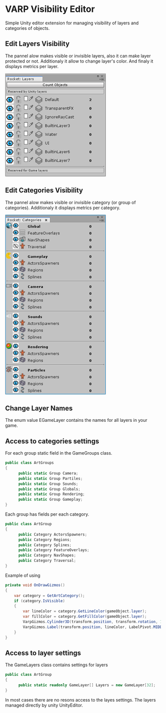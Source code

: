 # VARP Visibility Editor

Simple Unity editor extension for managing visibility of layers and categories of objects.

## Edit Layers Visibility

The pannel alow makes visible or invisible layers, also it can make layer protected or not. Additionaly it allow to change layer's color. And finaly it displays metrics per layer.

![Layers Window](/Documentation/layers_window.png)

## Edit Categories Visibility

The pannel alow makes visible or invisible category (or group of categories). Additionaly it displays metrics per category.

![Categories Window](/Documentation/categories_window.png)

## Change Layer Names

The enum value EGameLayer contains the names for all layers in your game.

## Access to categories settings

For each group static field in the GameGroups class.

```C#
public class ArtGroups
{
      public static Group Camera;
      public static Group Partiles;
      public static Group Sounds;
      public static Group Globals;
      public static Group Rendering;
      public static Group Gameplay;
}
```

Each group has fields per each category.

```C#
public class ArtGroup
{
      public Category ActorsSpawners;
      public Category Regions;
      public Category Splines;
      public Category FeatureOverlays;
      public Category NavShapes;
      public Category Traversal;
}
```

Example of using

```C#
private void OnDrawGizmos()
{
    var category = GetArtCategory();
    if (category.IsVisible)
    {
        var lineColor = category.GetLineColor(gameObject.layer);
        var fillColor = category.GetFillColor(gameObject.layer);
        VarpGizmos.Cylinder3D(transform.position, transform.rotation, 1f, zoneRadius, GizmoDrawAxis.Y, fillColor, lineColor);
        VarpGizmos.Label(transform.position, lineColor, LabelPivot.MIDDLE_CENTER, LabelAlignment.CENTER, name, 100);
    }
}
```

## Access to layer settings

The GameLayers class contains settings for layers

```C#
public class ArtGroup
{
      public static readonly GameLayer[] Layers = new GameLayer[32];
}
```

In most cases there are no resons access to the layes settings. The layers managed directly by unity UnityEditor. 


